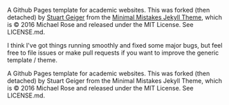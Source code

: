 A Github Pages template for academic websites. This was forked (then detached) by [Stuart Geiger](https://github.com/staeiou) from the [Minimal Mistakes Jekyll Theme](https://mmistakes.github.io/minimal-mistakes/), which is © 2016 Michael Rose and released under the MIT License. See LICENSE.md.

I think I've got things running smoothly and fixed some major bugs, but feel free to file issues or make pull requests if you want to improve the generic template / theme.

A Github Pages template for academic websites. This was forked (then detached) by Stuart Geiger from the Minimal Mistakes Jekyll Theme, which is © 2016 Michael Rose and released under the MIT License. See LICENSE.md.

